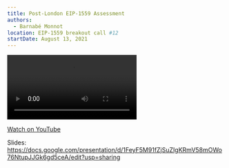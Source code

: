 ```yaml
---
title: Post-London EIP-1559 Assessment
authors:
  - Barnabé Monnot
location: EIP-1559 breakout call #12
startDate: August 13, 2021
---
```


<video src="https://youtu.be/ZmzIHFuwdg0?t=239"></video>

[Watch on YouTube](https://youtu.be/ZmzIHFuwdg0?t=239)

Slides: <https://docs.google.com/presentation/d/1FeyF5M91fZjSuZIgKRmV58mOWo76NtupJJGk6gd5ceA/edit?usp=sharing>
